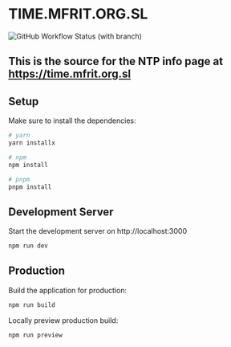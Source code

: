 # TIME.MFRIT.ORG.SL

![GitHub Workflow Status (with branch)](https://img.shields.io/github/actions/workflow/status/MFRIT-SL/time.mfrit.org.sl/node.js.yml?branch=development&style=flat-square)

## This is the source for the NTP info page at https://time.mfrit.org.sl


## Setup

Make sure to install the dependencies:

```bash
# yarn
yarn installx

# npm
npm install

# pnpm
pnpm install
```

## Development Server

Start the development server on http://localhost:3000

```bash
npm run dev
```

## Production

Build the application for production:

```bash
npm run build
```

Locally preview production build:

```bash
npm run preview
```

